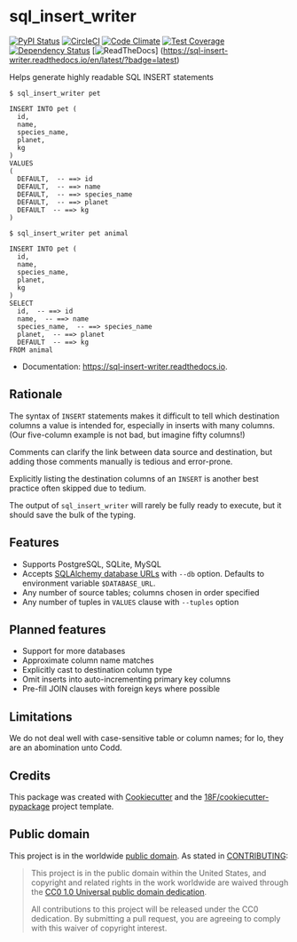 # sql_insert_writer

[![PyPI Status](https://img.shields.io/pypi/v/sql_insert_writer.svg)](https://pypi.python.org/pypi/sql_insert_writer)
[![CircleCI](https://circleci.com/gh/18F/sql_insert_writer.svg?style=svg)](https://circleci.com/gh/18F/sql_insert_writer)
[![Code Climate](https://codeclimate.com/github/18F/sql_insert_writer/badges/gpa.svg)](https://codeclimate.com/github/18F/sql_insert_writer)
[![Test Coverage](https://codeclimate.com/github/18F/sql_insert_writer/badges/coverage.svg)](https://codeclimate.com/github/18F/sql_insert_writer/coverage)
[![Dependency Status](https://gemnasium.com/badges/github.com/18F/sql_insert_writer.svg)](https://gemnasium.com/github.com/18F/sql_insert_writer)
[![ReadTheDocs](https://readthedocs.org/projects/sql-insert-writer/badge/?version=latest)]
(https://sql-insert-writer.readthedocs.io/en/latest/?badge=latest)

Helps generate highly readable SQL INSERT statements

```
$ sql_insert_writer pet

INSERT INTO pet (
  id,
  name,
  species_name,
  planet,
  kg
)
VALUES
(
  DEFAULT,  -- ==> id
  DEFAULT,  -- ==> name
  DEFAULT,  -- ==> species_name
  DEFAULT,  -- ==> planet
  DEFAULT  -- ==> kg
)

$ sql_insert_writer pet animal

INSERT INTO pet (
  id,
  name,
  species_name,
  planet,
  kg
)
SELECT
  id,  -- ==> id
  name,  -- ==> name
  species_name,  -- ==> species_name
  planet,  -- ==> planet
  DEFAULT  -- ==> kg
FROM animal
```

* Documentation: https://sql-insert-writer.readthedocs.io.

## Rationale

The syntax of `INSERT` statements makes it difficult to tell which destination columns a value is intended for,
especially in inserts with many columns.  (Our five-column example is not bad, but imagine fifty columns!)

Comments can clarify the link between data source and destination, but adding those comments manually is tedious and error-prone.

Explicitly listing the destination columns of an `INSERT` is another best practice often skipped due to tedium.

The output of `sql_insert_writer` will rarely be fully ready to execute, but it should save the bulk of the typing.

## Features

- Supports PostgreSQL, SQLite, MySQL
- Accepts [SQLAlchemy database URLs](http://docs.sqlalchemy.org/en/latest/core/engines.html) with `--db` option.  Defaults to environment variable `$DATABASE_URL`.
- Any number of source tables; columns chosen in order specified
- Any number of tuples in `VALUES` clause with `--tuples` option

## Planned features

- Support for more databases
- Approximate column name matches
- Explicitly cast to destination column type
- Omit inserts into auto-incrementing primary key columns
- Pre-fill JOIN clauses with foreign keys where possible

## Limitations

We do not deal well with case-sensitive table or column names; for lo, they are an abomination unto Codd.

## Credits

This package was created with [Cookiecutter](https://github.com/audreyr/cookiecutter)
and the [18F/cookiecutter-pypackage](https://github.com/audreyr/cookiecutter-pypackage)
project template.

## Public domain

This project is in the worldwide [public domain](LICENSE.md). As stated in [CONTRIBUTING](CONTRIBUTING.rst):

> This project is in the public domain within the United States, and copyright and related rights in the work worldwide are waived through the [CC0 1.0 Universal public domain dedication](https://creativecommons.org/publicdomain/zero/1.0/).
>
> All contributions to this project will be released under the CC0 dedication. By submitting a pull request, you are agreeing to comply with this waiver of copyright interest.
